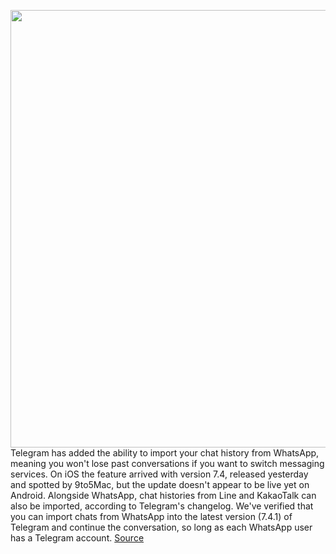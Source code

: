 <img src='https://cdn.vox-cdn.com/thumbor/_D32rpq89Mc0xH2sRq86f6wWBUo=/0x0:2040x1360/1200x800/filters:focal(857x517:1183x843)/cdn.vox-cdn.com/uploads/chorus_image/image/68732803/acastro_180417_1777_telegram_0001.0.jpg' width='700px' /><br/>
Telegram has added the ability to import your chat history from WhatsApp, meaning you won't lose past conversations if you want to switch messaging services. On iOS the feature arrived with version 7.4, released yesterday and spotted by 9to5Mac, but the update doesn't appear to be live yet on Android. Alongside WhatsApp, chat histories from Line and KakaoTalk can also be imported, according to Telegram's changelog. We've verified that you can import chats from WhatsApp into the latest version (7.4.1) of Telegram and continue the conversation, so long as each WhatsApp user has a Telegram account.
<a href='https://www.theverge.com/2021/1/28/22253918/telegram-ios-chat-history-import-whatsapp-line-kakaotalk'> Source <a/>